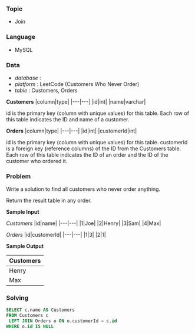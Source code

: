 ### Topic
- Join
  
### Language
- MySQL

### Data
- *database* : 
- *platform* : LeetCode (Customers Who Never Order)
- *table* : Customers, Orders

**Customers**
|column|type|
|---|---|
|id|int|
|name|varchar|

id is the primary key (column with unique values) for this table.
Each row of this table indicates the ID and name of a customer.

**Orders**
|column|type|
|---|---|
|id|int|
|customerId|int|

id is the primary key (column with unique values) for this table.
customerId is a foreign key (reference columns) of the ID from the Customers table.
Each row of this table indicates the ID of an order and the ID of the customer who ordered it.





### Problem 
Write a solution to find all customers who never order anything.

Return the result table in any order.



**Sample Input**

*Customers*
|id|name|
|---|---|
|1|Joe|
|2|Henry|
|3|Sam|
|4|Max|

*Orders*
|id|customerId|
|---|---|
|1|3|
|2|1|



**Sample Output**

|Customers|
|---|
|Henry|
|Max|


### Solving

```sql
SELECT c.name AS Customers
FROM Customers c
 LEFT JOIN Orders o ON o.customerId = c.id
WHERE o.id IS NULL
```
